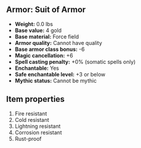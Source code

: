 ## Armor: Suit of Armor

- **Weight:** 0.0 lbs
- **Base value:** 4 gold
- **Base material:** Force field
- **Armor quality:** Cannot have quality
- **Base armor class bonus:** -6
- **Magic cancellation:** +6
- **Spell casting penalty:** +0% (somatic spells only)
- **Enchantable:** Yes
- **Safe enchantable level:** +3 or below
- **Mythic status:** Cannot be mythic

## Item properties

1. Fire resistant
2. Cold resistant
3. Lightning resistant
4. Corrosion resistant
5. Rust-proof
